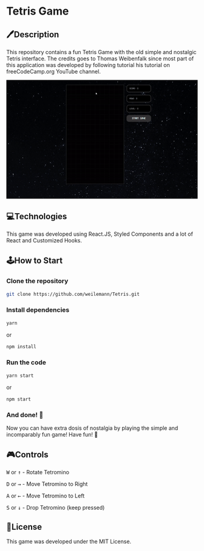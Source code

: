 # Tetris Game

## 🖊Description
This repository contains a fun Tetris Game with the old simple and nostalgic Tetris interface. The credits goes to Thomas Weibenfalk since most part of this application was developed by following tutorial his tutorial on freeCodeCamp.org YouTube channel.

<p align="center">
  <img src="src/assets/gifs/Tetris.gif" />
</p>

## 💻Technologies
This game was developed using React.JS, Styled Components and a lot of React and Customized Hooks.

## 🕹How to Start

### Clone the repository
```bash
git clone https://github.com/weilemann/Tetris.git
```

### Install dependencies
```bash
yarn
```
or
```bash
npm install
```

### Run the code
```bash
yarn start
```
or
```bash
npm start
```

### And done! 🎉
Now you can have extra dosis of nostalgia by playing the simple and incomparably fun game! Have fun! 🙂

## 🎮Controls
<kbd>W</kbd> or <kbd>↑</kbd> - Rotate Tetromino

<kbd>D</kbd> or <kbd>→</kbd> - Move Tetromino to Right

<kbd>A</kbd> or <kbd>←</kbd> - Move Tetromino to Left

<kbd>S</kbd> or <kbd>↓</kbd> - Drop Tetromino (keep pressed)

## 📜License
This game was developed under the MIT License.
